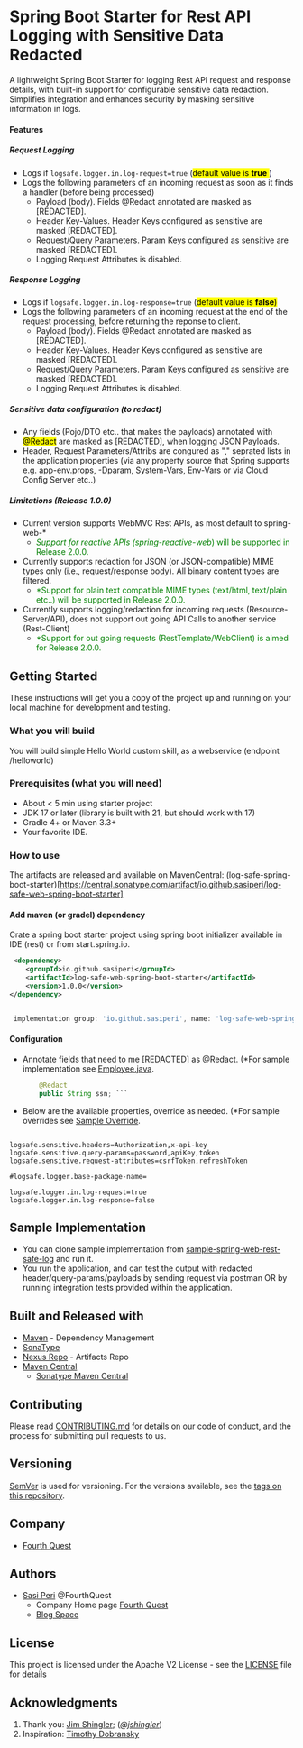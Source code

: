 # Spring Boot Starter for Rest API Logging with Sensitive Data Redacted

A lightweight Spring Boot Starter for logging Rest API request and response details, with built-in support for configurable sensitive data redaction. Simplifies integration and enhances security by masking sensitive information in logs.

#### Features
##### Request Logging
* Logs if `logsafe.logger.in.log-request=true`  (<mark>default value is **true** </mark>)
* Logs the following parameters of an incoming request as soon as it finds a handler (before being processed)
     * Payload (body). Fields @Redact annotated are masked as [REDACTED].
     * Header Key-Values. Header Keys configured as sensitive are masked  [REDACTED].
     * Request/Query Parameters. Param Keys configured as sensitive are masked  [REDACTED].
     * Logging Request Attributes is disabled.
     
     
##### Response Logging
* Logs if `logsafe.logger.in.log-response=true` (<mark>default value is **false**<mark>)
* Logs the following parameters of an incoming request at the end of the request processing, before returning the reponse to client.
     * Payload (body). Fields @Redact annotated are masked as [REDACTED].
     * Header Key-Values. Header Keys configured as sensitive are masked  [REDACTED].
     * Request/Query Parameters. Param Keys configured as sensitive are masked  [REDACTED].
     * Logging Request Attributes is disabled.

##### Sensitive data configuration (to redact)
* Any fields (Pojo/DTO etc.. that makes the payloads) annotated with <mark>@Redact</mark> are masked as [REDACTED], when logging JSON Payloads.
* Header, Request Parameters/Attribs are congured as "," seprated lists in the application properties (via any property source that Spring supports e.g. app-env.props, -Dparam, System-Vars, Env-Vars or via Cloud Config Server etc..)

##### <matk>Limitations (Release 1.0.0)</mark>
* Current version supports WebMVC Rest APIs, as most default to spring-web-*
	- <font color="green">*Support for reactive APIs (spring-reactive-web*) will be supported in Release 2.0.0.</font>
* Currently supports redaction for JSON (or JSON-compatible) MIME types only (i.e., request/response body). All binary content types are filtered.
	- <font color="green">*Support for plain text compatible MIME types (text/html, text/plain etc..) will be supported in Release 2.0.0.</font>
* Currently supports logging/redaction for incoming requests (Resource-Server/API), does not support out going API Calls to another service (Rest-Client)
	- <font color="green">*Support for out going requests (RestTemplate/WebClient) is aimed for Release 2.0.0.</font>

## Getting Started

These instructions will get you a copy of the project up and running on your local machine for development and testing.

### What you will build
You will build simple Hello World custom skill, as a webservice (endpoint /helloworld)

### Prerequisites  (what you will need)

* About < 5 min using starter project
* JDK 17 or later (library is built with 21, but should work with 17)
* Gradle 4+ or Maven 3.3+
* Your favorite IDE.


### How to use 
The artifacts are released and available on MavenCentral: (log-safe-spring-boot-starter)[https://central.sonatype.com/artifact/io.github.sasiperi/log-safe-web-spring-boot-starter]

#### Add maven (or gradel) dependency
Crate a spring boot starter project using spring boot initializer available in IDE (rest) or from start.spring.io.




~~~xml
 <dependency>
    <groupId>io.github.sasiperi</groupId>
    <artifactId>log-safe-web-spring-boot-starter</artifactId>
    <version>1.0.0</version>
</dependency>
~~~

```groovy

 implementation group: 'io.github.sasiperi', name: 'log-safe-web-spring-boot-starter', version: '1.0.0'

```

#### Configuration
* Annotate fields that need to me [REDACTED] as @Redact. (*For sample implementation see [Employee.java](samples/sample-spirngboot-rest-web/src/main/java/io/github/sasiperi/logsafe/Employee.java#L34-L38*).
	   	
	```java
		@Redact
		public String ssn; ```
	

* Below are the available properties, override as needed. (*For sample overrides see [Sample Override](samples/sample-spirngboot-rest-web/src/main/resources/application.properties*).

```properties

logsafe.sensitive.headers=Authorization,x-api-key
logsafe.sensitive.query-params=password,apiKey,token
logsafe.sensitive.request-attributes=csrfToken,refreshToken

#logsafe.logger.base-package-name=

logsafe.logger.in.log-request=true
logsafe.logger.in.log-response=false

```


## Sample Implementation

* You can clone sample implementation from [sample-spring-web-rest-safe-log](samples/samples/sample-spirngboot-rest-web) and run it.
* You run the application, and can test the output with redacted header/query-params/payloads by sending request via postman OR by running integration tests provided within the application.


## Built and Released with

* [Maven](https://maven.apache.org/) - Dependency Management
* [SonaType](https://central.sonatype.com/)
* [Nexus Repo](oss.sonatype.org/) - Artifacts Repo
* [Maven Central](https://repo.maven.apache.org/maven2/io/github/sasiperi/log-safe-web-spring-boot-starter/)
	* [Sonatype Maven Central](https://central.sonatype.com/artifact/io.github.sasiperi/log-safe-web-spring-boot-starter)

## Contributing

Please read [CONTRIBUTING.md](https://gist.github.com/sasiperi/log-safe-web-spring-boot-starter/CONTRIBUTING.md) for details on our code of conduct, and the process for submitting pull requests to us.

## Versioning

[SemVer](http://semver.org/) is used for versioning. For the versions available, see the [tags on this repository](https://github.com/your/project/tags). 

## Company
* [Fourth Quest](www.fourthquest.com)

## Authors

* [Sasi Peri](https://github.com/sasiperi) @FourthQuest
	* Company Home page [Fourth Quest](www.fourthquest.com)
	* [Blog Space](sasiperi.github.io)


## License

This project is licensed under the Apache V2 License - see the [LICENSE](https://github.com/sasiperi/log-safe-spring-boot/blob/master/LICENSE) file for details

## Acknowledgments
1. Thank you: [Jim Shingler](https://www.linkedin.com/in/jimshingler/); (*[@jshingler](https://github.com/jshingler)*)
2. Inspiration: [Timothy Dobransky](https://www.linkedin.com/in/timothy-dobransky-20543024/)

